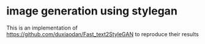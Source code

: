 # image generation using stylegan
This is an implementation of https://github.com/duxiaodan/Fast_text2StyleGAN to reproduce their results
